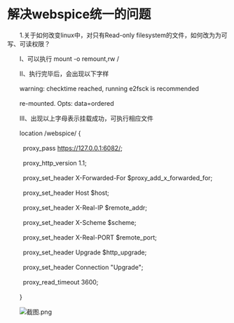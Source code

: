 # 解决webspice统一的问题

　　1.关于如何改变linux中，对只有Read-only filesystem的文件，如何改为为可写、可读权限？

　　I、可以执行 mount -o remount,rw /

　　II、执行完毕后，会出现以下字样

　　warning: checktime reached, running e2fsck is recommended

　　re-mounted. Opts: data=ordered

　　III、出现以上字母表示挂载成功，可执行相应文件

　　location /webspice/ {

　　  proxy_pass https://127.0.0.1:6082/;

　　  proxy_http_version 1.1;

　　  proxy_set_header X-Forwarded-For \$proxy_add_x_forwarded_for;

　　  proxy_set_header Host \$host;

　　  proxy_set_header X-Real-IP \$remote_addr;

　　  proxy_set_header X-Scheme \$scheme;

　　  proxy_set_header X-Real-PORT \$remote_port;

　　  proxy_set_header Upgrade \$http_upgrade;

　　  proxy_set_header Connection "Upgrade";

　　  proxy_read_timeout 3600;

　　}

　　![截图.png](image1-20230705220235-az8rqxi.png)
